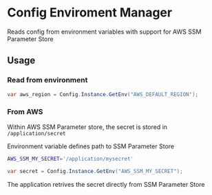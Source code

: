 # Config Enviroment Manager
Reads config from environment variables with support for AWS SSM Parameter Store

## Usage
### Read from environment
```C#
var aws_region = Config.Instance.GetEnv("AWS_DEFAULT_REGION");
```

### From AWS
Within AWS SSM Parameter store, the secret is stored in `/application/secret`

Environment variable defines path to SSM Parameter Store
```bash
AWS_SSM_MY_SECRET='/application/mysecret'
```

```C#
var secret = Config.Instance.GetEnv("AWS_SSM_MY_SECRET");
```

The application retrives the secret directly from SSM Parameter Store

